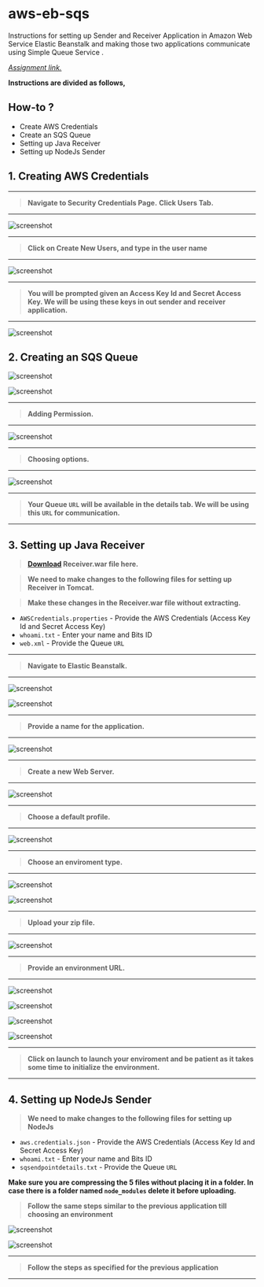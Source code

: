 # aws-eb-sqs

Instructions for setting up Sender and Receiver Application in Amazon Web Service Elastic Beanstalk and making those two applications communicate using Simple Queue Service
. 

*[Assignment link.](https://github.com/prabhu-durasoft/ECIII)*

**Instructions are divided as follows,**

## How-to ?

- Create AWS Credentials
- Create an SQS Queue
- Setting up Java Receiver
- Setting up NodeJs Sender

## 1. Creating AWS Credentials

***
> **Navigate to Security Credentials Page.**
> **Click Users Tab.**
***

![screenshot](https://cloud.githubusercontent.com/assets/6268662/7671384/3084aa90-fceb-11e4-9af9-3dd8902717fd.jpg)

***
> **Click on Create New Users, and type in the user name**
***

![screenshot](https://cloud.githubusercontent.com/assets/6268662/7671387/31317b4e-fceb-11e4-9551-a13fee233633.jpg)

***
> **You will be prompted given an Access Key Id and Secret Access Key. We will be using these keys in out sender and** **receiver application.**
***

![screenshot](https://cloud.githubusercontent.com/assets/6268662/7671386/309c8a7a-fceb-11e4-9ed8-6c3188f73209.jpg)


## 2. Creating an SQS Queue

![screenshot](https://cloud.githubusercontent.com/assets/6268662/7671382/307335d0-fceb-11e4-9203-2debb6db9612.jpg)

![screenshot](https://cloud.githubusercontent.com/assets/6268662/7671381/306ee926-fceb-11e4-8d36-9fac88a060bf.jpg)

***
> **Adding Permission.**
***

![screenshot](https://cloud.githubusercontent.com/assets/6268662/7671383/307ba620-fceb-11e4-8e3c-92391a9ad731.jpg)

***
> **Choosing options.**
***

![screenshot](https://cloud.githubusercontent.com/assets/6268662/7671385/30887cd8-fceb-11e4-8134-cc2235d5abe3.jpg)

***
> **Your Queue `URL` will be available in the details tab. We will be using this `URL` for communication.**
***

## 3. Setting up Java Receiver

> **[Download](https://drive.google.com/file/d/0BxLqTramfZucOGFDVkdLQmdDNHM/view?pli=1) Receiver.war file here.**

> **We need to make changes to the following files for setting up Receiver in Tomcat.**

> **Make these changes in the Receiver.war file <b>without extracting</b>.**

+ `AWSCredentials.properties` - Provide the AWS Credentials (Access Key Id and Secret Access Key)	
+ `whoami.txt` - Enter your name and Bits ID	
+ `web.xml` - Provide the Queue `URL`

***
> **Navigate to Elastic Beanstalk.**
***

![screenshot](https://cloud.githubusercontent.com/assets/6268662/7673732/b6abe124-fd36-11e4-996c-0349b12b9103.jpg)

![screenshot](https://cloud.githubusercontent.com/assets/6268662/7674896/8e985114-fd4e-11e4-88f3-0ccc7ff4e2c0.jpg)

***
> **Provide a name for the application.**
***

![screenshot](https://cloud.githubusercontent.com/assets/6268662/7673723/b67a90ec-fd36-11e4-899b-b3b77ecc06a2.jpg)

***
> **Create a new Web Server.**
***

![screenshot](https://cloud.githubusercontent.com/assets/6268662/7673725/b68500cc-fd36-11e4-9307-11e8f3a42fbd.jpg)

***
> **Choose a default profile.**
***

![screenshot](https://cloud.githubusercontent.com/assets/6268662/7673724/b67c4a86-fd36-11e4-8898-8cda33e8bfff.jpg)

***
> **Choose an enviroment type.**
***

![screenshot](https://cloud.githubusercontent.com/assets/6268662/7673726/b68a289a-fd36-11e4-850e-5483af72ea67.jpg)

![screenshot](https://cloud.githubusercontent.com/assets/6268662/7673728/b693dd22-fd36-11e4-9160-fb11498a2074.jpg)

***
> **Upload your zip file.**
***

![screenshot](https://cloud.githubusercontent.com/assets/6268662/7673729/b69cd3c8-fd36-11e4-9a21-2bb4e3a9666e.jpg)

***
> **Provide an environment URL.**
***

![screenshot](https://cloud.githubusercontent.com/assets/6268662/7673730/b6a13d8c-fd36-11e4-88d2-231f194e78df.jpg)

![screenshot](https://cloud.githubusercontent.com/assets/6268662/7673731/b6a5909e-fd36-11e4-9e4a-b8e128eb58dd.jpg)

![screenshot](https://cloud.githubusercontent.com/assets/6268662/7673733/b6b7315a-fd36-11e4-8ea4-68dbb3e515bc.jpg)

![screenshot](https://cloud.githubusercontent.com/assets/6268662/7673727/b690f6b6-fd36-11e4-9ae1-fe0724576e4a.jpg)

***
> **Click on launch to launch your enviroment and be patient as it takes some time to initialize the environment.**
***

## 4. Setting up NodeJs Sender

> **We need to make changes to the following files for setting up NodeJs**

+ `aws.credentials.json` - Provide the AWS Credentials (Access Key Id and Secret Access Key)
+ `whoami.txt` - Enter your name and Bits ID
+ `sqsendpointdetails.txt` - Provide the Queue `URL`

<b>Make sure you are compressing the 5 files without placing it in a folder. In case there is a folder named `node_modules` delete it before uploading.</b>

> **Follow the same steps similar to the previous application till choosing an environment**

![screenshot](https://cloud.githubusercontent.com/assets/6268662/7673721/b64fe6f8-fd36-11e4-8e33-518557df4e87.jpg)

![screenshot](https://cloud.githubusercontent.com/assets/6268662/7673728/b693dd22-fd36-11e4-9160-fb11498a2074.jpg)

***
> **Follow the steps as specified for the previous application**
***
